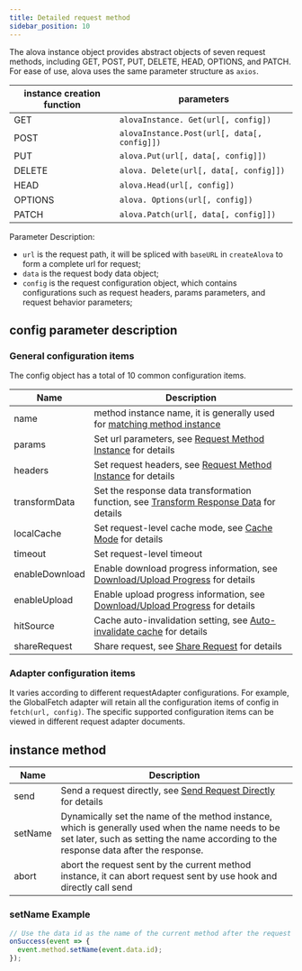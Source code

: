```yaml
---
title: Detailed request method
sidebar_position: 10
---
```


The alova instance object provides abstract objects of seven request methods, including GET, POST, PUT, DELETE, HEAD, OPTIONS, and PATCH. For ease of use, alova uses the same parameter structure as `axios`.

| instance creation function | parameters                                  |
| -------------------------- | ------------------------------------------- |
| GET                        | `alovaInstance. Get(url[, config])`         |
| POST                       | `alovaInstance.Post(url[, data[, config]])` |
| PUT                        | `alova.Put(url[, data[, config]])`          |
| DELETE                     | `alova. Delete(url[, data[, config]])`      |
| HEAD                       | `alova.Head(url[, config])`                 |
| OPTIONS                    | `alova. Options(url[, config])`             |
| PATCH                      | `alova.Patch(url[, data[, config]])`        |

Parameter Description:

- `url` is the request path, it will be spliced with `baseURL` in `createAlova` to form a complete url for request;
- `data` is the request body data object;
- `config` is the request configuration object, which contains configurations such as request headers, params parameters, and request behavior parameters;

## config parameter description

### General configuration items

The config object has a total of 10 common configuration items.

| Name           | Description                                                                                                                 |
| -------------- | --------------------------------------------------------------------------------------------------------------------------- |
| name           | method instance name, it is generally used for [matching method instance](/next-step/method-instance-matcher)               |
| params         | Set url parameters, see [Request Method Instance](/learning/method-instance) for details                                    |
| headers        | Set request headers, see [Request Method Instance](/learning/method-instance) for details                                   |
| transformData  | Set the response data transformation function, see [Transform Response Data](/learning/transform-response-data) for details |
| localCache     | Set request-level cache mode, see [Cache Mode](/learning/response-cache) for details                                        |
| timeout        | Set request-level timeout                                                                                                   |
| enableDownload | Enable download progress information, see [Download/Upload Progress](/next-step/download-upload-progress) for details       |
| enableUpload   | Enable upload progress information, see [Download/Upload Progress](/next-step/download-upload-progress) for details         |
| hitSource      | Cache auto-invalidation setting, see [Auto-invalidate cache](/next-step/auto-invalidate-cache) for details                  |
| shareRequest   | Share request, see [Share Request](/next-step/share-request) for details                                                    |

### Adapter configuration items

It varies according to different requestAdapter configurations. For example, the GlobalFetch adapter will retain all the configuration items of config in `fetch(url, config)`. The specific supported configuration items can be viewed in different request adapter documents.

## instance method

| Name    | Description                                                                                                                                                                               |
| ------- | ----------------------------------------------------------------------------------------------------------------------------------------------------------------------------------------- |
| send    | Send a request directly, see [Send Request Directly](/next-step/send-request-directly) for details                                                                                        |
| setName | Dynamically set the name of the method instance, which is generally used when the name needs to be set later, such as setting the name according to the response data after the response. |
| abort   | abort the request sent by the current method instance, it can abort request sent by use hook and directly call send                                                                       |

### setName Example

```javascript
// Use the data id as the name of the current method after the request is successful
onSuccess(event => {
  event.method.setName(event.data.id);
});
```
